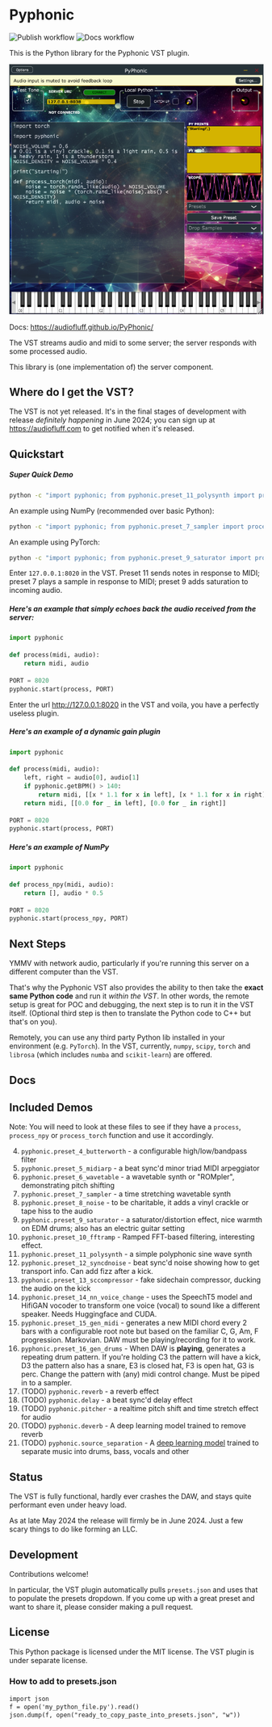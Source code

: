 # Pyphonic

![Publish workflow](https://github.com/AudioFluff/PyPhonic/actions/workflows/python-publish.yml/badge.svg) ![Docs workflow](https://github.com/AudioFluff/PyPhonic/actions/workflows/pages-publish.yml/badge.svg) 

This is the Python library for the Pyphonic VST plugin.

![Plugin screenshot](docs/plugin_standalone.png)

Docs: https://audiofluff.github.io/PyPhonic/

The VST streams audio and midi to some server; the server responds with some processed audio.

This library is (one implementation of) the server component.

## Where do I get the VST?

The VST is not yet released. It's in the final stages of development with release _definitely happening_ in June 2024; you can sign up at https://audiofluff.com to get notified when it's released.

## Quickstart

##### Super Quick Demo

```bash
python -c "import pyphonic; from pyphonic.preset_11_polysynth import process;  pyphonic.start(process, 8020)"
```

An example using NumPy (recommended over basic Python):

```bash
python -c "import pyphonic; from pyphonic.preset_7_sampler import process_npy;  pyphonic.start(process_npy, 8020)"
```

An example using PyTorch:

```bash
python -c "import pyphonic; from pyphonic.preset_9_saturator import process_torch;  pyphonic.start(process_torch, 8020)"

```

Enter `127.0.0.1:8020` in the VST. Preset 11 sends notes in response to MIDI; preset 7 plays a sample in response to MIDI; preset 9 adds saturation to incoming audio.

##### Here's an example that simply echoes back the audio received from the server:

```python
import pyphonic

def process(midi, audio):
    return midi, audio

PORT = 8020
pyphonic.start(process, PORT)
```

Enter the url http://127.0.0.1:8020 in the VST and voila, you have a perfectly useless plugin.

##### Here's an example of a dynamic gain plugin

```python
import pyphonic

def process(midi, audio):
    left, right = audio[0], audio[1]
    if pyphonic.getBPM() > 140:
        return midi, [[x * 1.1 for x in left], [x * 1.1 for x in right]]
    return midi, [[0.0 for _ in left], [0.0 for _ in right]]

PORT = 8020
pyphonic.start(process, PORT)
```

##### Here's an example of NumPy

```python
import pyphonic

def process_npy(midi, audio):
    return [], audio * 0.5

PORT = 8020
pyphonic.start(process_npy, PORT)
```

## Next Steps

YMMV with network audio, particularly if you're running this server on a different computer than the VST.

That's why the Pyphonic VST also provides the ability to then take the **exact same Python code** and run it _within the VST_. In other words, the remote setup is great for POC and debugging, the next step is to run it in the VST itself. (Optional third step is then to translate the Python code to C++ but that's on you).

Remotely, you can use any third party Python lib installed in your environment (e.g. `PyTorch`). In the VST, currently, `numpy`, `scipy`, `torch` and `librosa` (which includes `numba` and `scikit-learn`) are offered.

## Docs

## Included Demos

Note: You will need to look at these files to see if they have a `process`, `process_npy` or `process_torch` function and use it accordingly.

4. `pyphonic.preset_4_butterworth` - a configurable high/low/bandpass filter
5. `pyphonic.preset_5_midiarp` - a beat sync'd minor triad MIDI arpeggiator
6. `pyphonic.preset_6_wavetable` - a wavetable synth or "ROMpler", demonstrating pitch shifting
7. `pyphonic.preset_7_sampler` - a time stretching wavetable synth
8. `pyphonic.preset_8_noise` - to be charitable, it adds a vinyl crackle or tape hiss to the audio
9. `pyphonic.preset_9_saturator` - a saturator/distortion effect, nice warmth on EDM drums; also has an electric guitar setting
10. `pyphonic.preset_10_fftramp` - Ramped FFT-based filtering, interesting effect.
11. `pyphonic.preset_11_polysynth` - a simple polyphonic sine wave synth
12. `pyphonic.preset_12_syncdnoise` - beat sync'd noise showing how to get transport info. Can add fizz after a kick.
13. `pyphonic.preset_13_sccompressor` - fake sidechain compressor, ducking the audio on the kick
14. `pyphonic.preset_14_nn_voice_change` - uses the SpeechT5 model and HifiGAN vocoder to transform one voice (vocal) to sound like a different speaker. Needs Huggingface and CUDA.
15. `pyphonic.preset_15_gen_midi` - generates a new MIDI chord every 2 bars with a configurable root note but based on the familiar C, G, Am, F progression. Markovian. DAW must be playing/recording for it to work.
16. `pyphonic.preset_16_gen_drums` - When DAW is **playing**, generates a repeating drum pattern. If you're holding C3 the pattern will have a kick, D3 the pattern also has a snare, E3 is closed hat, F3 is open hat, G3 is perc. Change the pattern with (any) midi control change. Must be piped in to a sampler.
16. (TODO) `pyphonic.reverb` - a reverb effect
17. (TODO) `pyphonic.delay` - a beat sync'd delay effect
18. (TODO) `pyphonic.pitcher` - a realtime pitch shift and time stretch effect for audio
19. (TODO) `pyphonic.deverb` - A deep learning model trained to remove reverb
20. (TODO) `pyphonic.source_separation` - A [deep learning model](https://pytorch.org/audio/stable/tutorials/hybrid_demucs_tutorial.html#sphx-glr-tutorials-hybrid-demucs-tutorial-py) trained to separate music into drums, bass, vocals and other

## Status

The VST is fully functional, hardly ever crashes the DAW, and stays quite performant even under heavy load.

As at late May 2024 the release will firmly be in June 2024. Just a few scary things to do like forming an LLC.

## Development

Contributions welcome!

In particular, the VST plugin automatically pulls `presets.json` and uses that to populate the presets dropdown. If you come up with a great preset and want to share it, please consider making a pull request.

## License

This Python package is licensed under the MIT license. The VST plugin is under separate license.

### How to add to presets.json

```
import json
f = open('my_python_file.py').read()
json.dump(f, open("ready_to_copy_paste_into_presets.json", "w"))
```